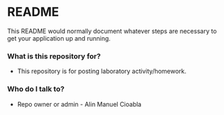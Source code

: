# README #

This README would normally document whatever steps are necessary to get your application up and running.

### What is this repository for? ###

* This repository is for posting laboratory activity/homework.


### Who do I talk to? ###

* Repo owner or admin - Alin Manuel Cioabla
